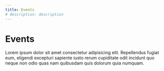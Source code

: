 ```yaml
---
title: Events 
# description: description
---
```


# Events
Lorem ipsum dolor sit amet consectetur adipisicing elit. Repellendus fugiat eum, eligendi excepturi sapiente iusto rerum cupiditate odit incidunt quo neque non odio quas nam quibusdam quis dolorum quia numquam.

